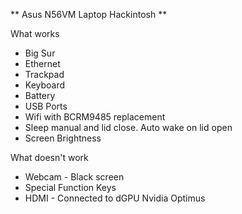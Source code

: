 ** Asus N56VM Laptop Hackintosh **

What works
- Big Sur
- Ethernet
- Trackpad
- Keyboard
- Battery
- USB Ports
- Wifi with BCRM9485 replacement
- Sleep manual and lid close. Auto wake on lid open
- Screen Brightness

What doesn't work
- Webcam - Black screen
- Special Function Keys
- HDMI - Connected to dGPU Nvidia Optimus
